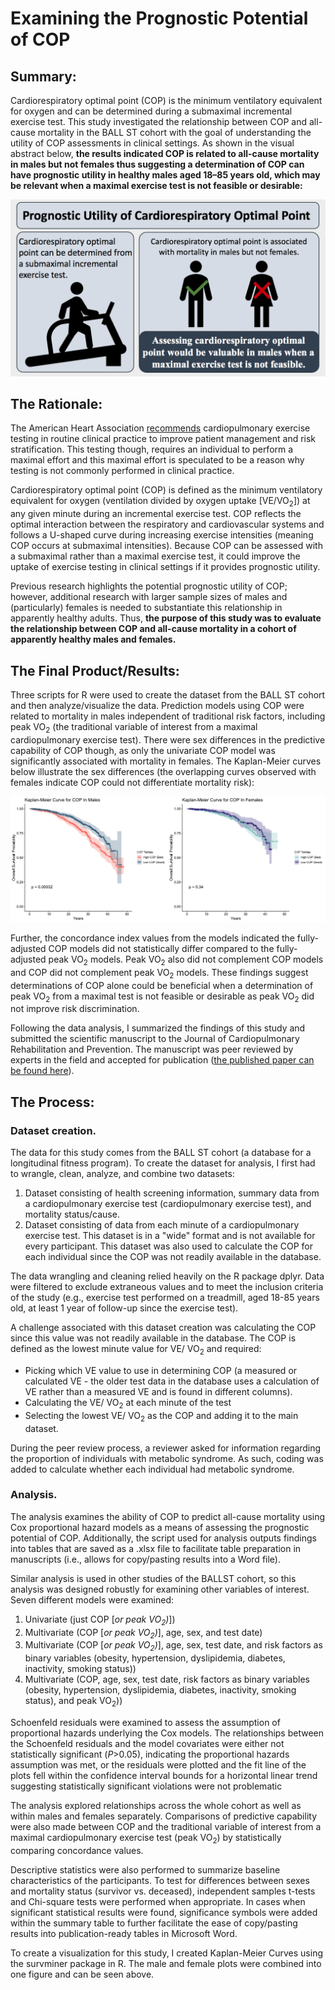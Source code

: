 # Examining the Prognostic Potential of COP

## Summary:
Cardiorespiratory optimal point (COP) is the minimum ventilatory equivalent for oxygen and can be determined during a submaximal incremental exercise test. This study investigated the relationship between COP and all-cause mortality in the BALL ST cohort with the goal of understanding the utility of COP assessments in clinical settings. As shown in the visual abstract below, **the results indicated COP is related to all-cause mortality in males but not females thus suggesting a determination of COP can have prognostic utility in healthy males aged 18–85 years old, which may be relevant when a maximal exercise test is not feasible or desirable:** 

![visual_abstract](images/visual_abstract.png)

## The Rationale:
The American Heart Association [recommends]( https://pubmed.ncbi.nlm.nih.gov/27881567/) cardiopulmonary exercise testing in routine clinical practice to improve patient management and risk stratification. This testing though, requires an individual to perform a maximal effort and this maximal effort is speculated to be a reason why testing is not commonly performed in clinical practice.

Cardiorespiratory optimal point (COP) is defined as the minimum ventilatory equivalent for oxygen (ventilation divided by oxygen uptake [VE/VO<sub>2</sub>]) at any given minute during an incremental exercise test. COP reflects the optimal interaction between the respiratory and cardiovascular systems and follows a U-shaped curve during increasing exercise intensities (meaning COP occurs at submaximal intensities). Because COP can be assessed with a submaximal rather than a maximal exercise test, it could improve the uptake of exercise testing in clinical settings if it provides prognostic utility. 

Previous research highlights the potential prognostic utility of COP; however, additional research with larger sample sizes of males and (particularly) females is needed to substantiate this relationship in apparently healthy adults. Thus, **the purpose of this study was to evaluate the relationship between COP and all-cause mortality in a cohort of apparently healthy males and females.**


## The Final Product/Results:
Three scripts for R were used to create the dataset from the BALL ST cohort and then analyze/visualize the data. Prediction models using COP were related to mortality in males independent of traditional risk factors, including peak VO<sub>2</sub> (the traditional variable of interest from a maximal cardiopulmonary exercise test). There were sex differences in the predictive capability of COP though, as only the univariate COP model was significantly associated with mortality in females. The Kaplan-Meier curves below illustrate the sex differences (the overlapping curves observed with females indicate COP could not differentiate mortality risk):

 ![Kaplan_Plot](images/km_plot.png)

Further, the concordance index values from the models indicated the fully-adjusted COP models did not statistically differ compared to the fully-adjusted peak VO<sub>2</sub> models. Peak VO<sub>2</sub> also did not complement COP models and COP did not complement peak VO<sub>2</sub> models. These findings suggest determinations of COP alone could be beneficial when a determination of peak VO<sub>2</sub> from a maximal test is not feasible or desirable as peak VO<sub>2</sub> did not improve risk discrimination.

Following the data analysis, I summarized the findings of this study and submitted the scientific manuscript to the Journal of Cardiopulmonary Rehabilitation and Prevention. The manuscript was peer reviewed by experts in the field and accepted for publication ([the published paper can be found here](https://journals.lww.com/jcrjournal/Fulltext/9900/Cardiorespiratory_Optimal_Point_Is_a_Submaximal.21.aspx)). 

## The Process:
### Dataset creation.
The data for this study comes from the BALL ST cohort (a database for a longitudinal fitness program). To create the dataset for analysis, I first had to wrangle, clean, analyze, and combine two datasets:
1) Dataset consisting of health screening information, summary data from a cardiopulmonary exercise test (cardiopulmonary exercise test), and mortality status/cause.
2) Dataset consisting of data from each minute of a cardiopulmonary exercise test. This dataset is in a "wide" format and is not available for every participant. This dataset was also used to calculate the COP for each individual since the COP was not readily available in the database.

The data wrangling and cleaning relied heavily on the R package dplyr. Data were filtered to exclude extraneous values and to meet the inclusion criteria of the study (e.g., exercise test performed on a treadmill, aged 18-85 years old, at least 1 year of follow-up since the exercise test). 

A challenge associated with this dataset creation was calculating the COP since this value was not readily available in the database. The COP is defined as the lowest minute value for VE/ VO<sub>2</sub> and required:
- Picking which VE value to use in determining COP (a measured or calculated VE - the older test data in the database uses a calculation of VE rather than a measured VE and is found in different columns).
- Calculating the VE/ VO<sub>2</sub> at each minute of the test
- Selecting the lowest VE/ VO<sub>2</sub> as the COP and adding it to the main dataset.

During the peer review process, a reviewer asked for information regarding the proportion of individuals with metabolic syndrome. As such, coding was added to calculate whether each individual had metabolic syndrome.


### Analysis.
The analysis examines the ability of COP to predict all-cause mortality using Cox proportional hazard models as a means of assessing the prognostic potential of COP. Additionally, the script used for analysis outputs findings into tables that are saved as a .xlsx file to facilitate table preparation in manuscripts (i.e., allows for copy/pasting results into a Word file).

Similar analysis is used in other studies of the BALLST cohort, so this analysis was designed robustly for examining other variables of interest. Seven different models were examined:
1) Univariate (just COP [_or peak VO<sub>2</sub>)_])
2) Multivariate (COP [_or peak VO<sub>2</sub>)_], age, sex, and test date)
3) Multivariate (COP [_or peak VO<sub>2</sub>)_], age, sex, test date, and risk factors as binary variables (obesity, hypertension, dyslipidemia, diabetes, inactivity, smoking status))
4) Multivariate (COP, age, sex, test date, risk factors as binary variables (obesity, hypertension, dyslipidemia, diabetes, inactivity, smoking status), and peak VO<sub>2</sub>))

Schoenfeld residuals were examined to assess the assumption of proportional hazards underlying the Cox models. The relationships between the Schoenfeld residuals and the model covariates were either not statistically significant (_P_>0.05), indicating the proportional hazards assumption was met, or the residuals were plotted and the fit line of the plots fell within the confidence interval bounds for a horizontal linear trend suggesting statistically significant violations were not problematic

The analysis explored relationships across the whole cohort as well as within males and females separately. Comparisons of predictive capability were also made between COP and the traditional variable of interest from a maximal cardiopulmonary exercise test (peak VO<sub>2</sub>) by statistically comparing concordance values.

Descriptive statistics were also performed to summarize baseline characteristics of the participants. To test for differences between sexes and mortality status (survivor vs. deceased), independent samples t-tests and Chi-square tests were performed when appropriate. In cases when significant statistical results were found, significance symbols were added within the summary table to further facilitate the ease of copy/pasting results into publication-ready tables in Microsoft Word.

To create a visualization for this study, I created Kaplan-Meier Curves using the survminer package in R. The male and female plots were combined into one figure and can be seen above.
